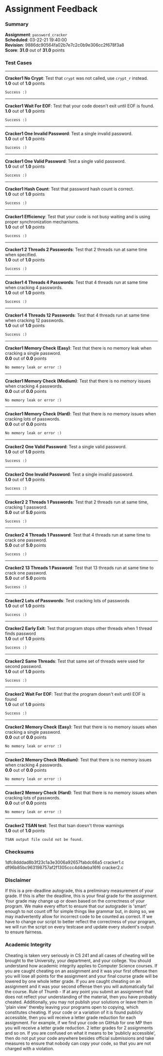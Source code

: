# Assignment Feedback

### Summary

**Assignment**: `password_cracker`  
**Scheduled**: 03-22-21 19:40:00  
**Revision**: 9886dc90564fa02b7e7c2c0b9e306cc2f678f3a8  
**Score**: **31.0** out of **31.0** points

### Test Cases
---

**Cracker1 No Crypt**: Test that `crypt` was not called, use `crypt_r` instead.  
**1.0** out of **1.0** points
```
Success :)
```
---

**Cracker1 Wait For EOF**: Test that your code doesn't exit until EOF is found.  
**1.0** out of **1.0** points
```
Success :)
```
---

**Cracker1 One Invalid Password**: Test a single invalid password.  
**1.0** out of **1.0** points
```
Success :)
```
---

**Cracker1 One Valid Password**: Test a single valid password.  
**1.0** out of **1.0** points
```
Success :)
```
---

**Cracker1 Hash Count**: Test that password hash count is correct.  
**1.0** out of **1.0** points
```
Success :)
```
---

**Cracker1 Efficiency**: Test that your code is not busy waiting and is using proper synchronization mechanisms.  
**1.0** out of **1.0** points
```
Success :)
```
---

**Cracker1 2 Threads 2 Passwords**: Test that 2 threads run at same time when specified.  
**1.0** out of **1.0** points
```
Success :)
```
---

**Cracker1 4 Threads 4 Passwords**: Test that 4 threads run at same time when cracking 4 passwords.  
**1.0** out of **1.0** points
```
Success :)
```
---

**Cracker1 4 Threads 12 Passwords**: Test that 4 threads run at same time when cracking 12 passwords.  
**1.0** out of **1.0** points
```
Success :)
```
---

**Cracker1 Memory Check (Easy)**: Test that there is no memory leak when cracking a single password.  
**0.0** out of **0.0** points
```
No memory leak or error :)
```
---

**Cracker1 Memory Check (Medium)**: Test that there is no memory issues when cracking 4 passwords.  
**0.0** out of **0.0** points
```
No memory leak or error :)
```
---

**Cracker1 Memory Check (Hard)**: Test that there is no memory issues when cracking lots of passwords.  
**0.0** out of **0.0** points
```
No memory leak or error :)
```
---

**Cracker2 One Valid Password**: Test a single valid password.  
**1.0** out of **1.0** points
```
Success :)
```
---

**Cracker2 One Invalid Password**: Test a single invalid password.  
**1.0** out of **1.0** points
```
Success :)
```
---

**Cracker2 2 Threads 1 Passwords**: Test that 2 threads run at same time, cracking 1 password.  
**5.0** out of **5.0** points
```
Success :)
```
---

**Cracker2 4 Threads 1 Password**: Test that 4 threads run at same time to crack one password.  
**5.0** out of **5.0** points
```
Success :)
```
---

**Cracker2 13 Threads 1 Password**: Test that 13 threads run at same time to crack one password.  
**5.0** out of **5.0** points
```
Success :)
```
---

**Cracker2 Lots of Passwords**: Test cracking lots of passwords  
**1.0** out of **1.0** points
```
Success :)
```
---

**Cracker2 Early Exit**: Test that program stops other threads when 1 thread finds password  
**1.0** out of **1.0** points
```
Success :)
```
---

**Cracker2 Same Threads**: Test that same set of threads were used for second password.  
**1.0** out of **1.0** points
```
Success :)
```
---

**Cracker2 Wait For EOF**: Test that the program doesn't exit until EOF is found  
**1.0** out of **1.0** points
```
Success :)
```
---

**Cracker2 Memory Check (Easy)**: Test that there is no memory issues when cracking a single password.  
**0.0** out of **0.0** points
```
No memory leak or error :)
```
---

**Cracker2 Memory Check (Medium)**: Test that there is no memory issues when cracking 4 passwords.  
**0.0** out of **0.0** points
```
No memory leak or error :)
```
---

**Cracker2 Memory Check (Hard)**: Test that there is no memory issues when cracking lots of passwords.  
**0.0** out of **0.0** points
```
No memory leak or error :)
```
---

**Cracker2 TSAN test**: Test that tsan doesn't throw warnings  
**1.0** out of **1.0** points
```
TSAN output file could not be found.
```
### Checksums

1dfc8dddad8b3f23c1a3e3006a92657fabdc66a5 cracker1.c  
df96b85bc963198757af2f1305ccc4d4deba16f6 cracker2.c


### Disclaimer
If this is a pre-deadline autograde, this a preliminary measurement of your grade.
If this is after the deadline, this is your final grade for the assignment.
Your grade may change up or down based on the correctness of your program.
We make every effort to ensure that our autograder is 'smart' enough to not count off
for simple things like grammar but, in doing so, we may inadvertently allow for
incorrect code to be counted as correct.
If we have to change our script to better reflect the correctness of your program,
we will run the script on every testcase and update every student's output to ensure fairness.



### Academic Integrity
Cheating is taken very seriously in CS 241 and all cases of cheating will be brought to the University, your department, and your college.
You should understand how academic integrity applies to Computer Science courses.
If you are caught cheating on an assignment and it was your first offense then you will lose all points for the assignment and your final course
grade will be lowered by one whole letter grade. If you are caught cheating on an assignment and it was your second offense then you will automatically fail the course.
Rule of Thumb - If at any point you submit an assignment that does not reflect your understanding of the material, then you have probably cheated.
Additionally, you may not publish your solutions or leave them in 'plain view' thereby leaving your programs open to copying, which constitutes cheating.
If your code or a variation of it is found publicly accessible, then you will receive a letter grade reduction for each assignment.
For example, if we find your code on GitHub for one MP then you will receive a letter grade reduction. 2 letter grades for 2 assignments and so on.
If you are confused on what it means to be 'publicly accessible', then do not put your code anywhere besides official submissions and take measures
to ensure that nobody can copy your code, so that you are not charged with a violation.


